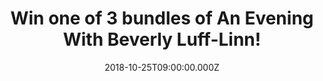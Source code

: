 ---
campaign-uuid: "c-e5ee06b3-d173-4d0e-8b05-d454c30b9f60"
type: "Competition"
category: "Entertainment"
date: "2018-10-25T09:00:00.000Z"
end-date: "2018-11-02T23:59:00.000Z"
disable-form: false
is_promoted: false
has_entry_page: true
title: "Win one of 3 bundles of An Evening With Beverly Luff-Linn!"
competition-description: "<p>An Evening With Beverly Luff-Linn, the ‘screwball Odyssey\
  \ into the absurd’ from director Jim Hosking (the warped mind that brought you The\
  \ Greasy Strangler) starring Aubrey Plaza, Jemaine Clement and Matt Berry is out\
  \ in UK cinemas now and on DVD and Blu-Ray on October 29. The soundtrack will be\
  \ released digitally on October 19th and on vinyl from December 7th</p>\r\n<p>We\
  \ are giving away 3 bundles full of goodies from the movie to 3 lucky NME AAA members\
  \ to win, including: the official Blu-Ray, a poster & the soundtrack download of\
  \ the movie!</p> <p>If you can’t wait to watch it, enter below for a chance to win\
  \ and if you want to see the trailer, find out where the film is playing and pre\
  \ order, click <a href=\"https://whoisbeverlylufflinn.com\">here!</a>"
hero-header: "Win one of 3 bundles of An Evening With Beverly Luff-Linn!"
terms-confirmation: "N/A"
banner-img: "https://assets.expresslyapp.com/asset-d7acf22a-81a3-4ec3-b31b-986ee4965586.jpg"
logo-left-href: "aaa.nme.com"
logo-left-image: "https://assets.expresslyapp.com/asset-e75736ab-3d99-4630-bb78-ddbe5e82398c.jpg"
logo-left-title: "NME AAA"
bg-image-hero: "https://assets.expresslyapp.com/asset-34289e43-2de6-432b-9921-3003246f2572.jpg"
bg-image-first: "https://assets.expresslyapp.com/asset-67486fdf-e0ae-432f-b0ba-29518af71f2d.jpg"
bg-image-second: "https://assets.expresslyapp.com/asset-58d569e9-fd0c-4afd-81bf-79b206188f10.jpg"
section1-content: "After getting fired from the cappuccino shop run by her scheming\
  \ husband Shane Danger (Emile Hirsch), a depressed Lulu (Aubrey Plaza) returns home.\
  \ However, she is stunned when a TV commercial for “An Evening With Beverly Luff\
  \ Linn For One Magical Night Only” reveals a mysterious man (Craig Robinson) from\
  \ her past. And when Shane and his bumbling cohorts steal a cashbox from Lulu’s\
  \ adopted vegan brother Adjay, specialist Colin (Jemaine Clement) enters the fray\
  \ to retrieve the stolen funds. But Lulu seizes the opportunity to run off in search\
  \ of her mystery man - and events only get crazier from there…"
section2-content: "<p>To celebrate the release of the hilarious movie: An Evening\
  \ With Beverly Luff-Linn, we have 3 bundles with the film on Blu-Ray, posters and\
  \ downloads of the amazing soundtrack by Andy Hung (The F**ck Buttons) to give away\
  \ to 3 lucky NME AAA readers!</p>\r\n<p>Want it to be yours? Think no more and enter\
  \ the form below for a chance to win and enjoy this funny comedy!</p>\r\n<p>Good\
  \ luck!</p>"
entry-title: "Win one of 3 bundles of An Evening With Beverly Luff-Linn!"
entry-content: "Enter the draw to win one of 3 bundles of An Evening With Beverly\
  \ Luff-Linn by completing the form below before 23:59 on 2nd of November 2018."
has-winner: false
prize-description: "One of 3 bundles of An Evening With Beverly Luff-Linn. including:\
  \ the official Blu-Ray, a poster & a soundtrack download of the movie."
special-conditions: "Multiple entries are allowed up to one every day."
country-restrictions:
- "GB"
---